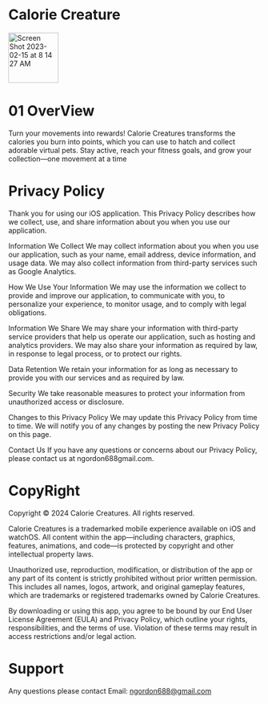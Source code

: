 # Calorie Creature

<img width="100" alt="Screen Shot 2023-02-15 at 8 14 27 AM" src="https://github.com/user-attachments/assets/444317cb-24b8-44e3-9452-374098dab78c">

# 01 OverView

Turn your movements into rewards! Calorie Creatures transforms the calories you burn into points, which you can use to hatch and collect adorable virtual pets. Stay active, reach your fitness goals, and grow your collection—one movement at a time 
   
 # Privacy Policy
 
Thank you for using our iOS application. This Privacy Policy describes how we collect, use, and share information about you when you use our application.

Information We Collect
We may collect information about you when you use our application, such as your name, email address, device information, and usage data. We may also collect information from third-party services such as Google Analytics.

How We Use Your Information
We may use the information we collect to provide and improve our application, to communicate with you, to personalize your experience, to monitor usage, and to comply with legal obligations.

Information We Share
We may share your information with third-party service providers that help us operate our application, such as hosting and analytics providers. We may also share your information as required by law, in response to legal process, or to protect our rights.

Data Retention
We retain your information for as long as necessary to provide you with our services and as required by law.

Security
We take reasonable measures to protect your information from unauthorized access or disclosure.

Changes to this Privacy Policy
We may update this Privacy Policy from time to time. We will notify you of any changes by posting the new Privacy Policy on this page.

Contact Us
If you have any questions or concerns about our Privacy Policy, please contact us at ngordon688gmail.com.
    
    
# CopyRight
    
Copyright © 2024 Calorie Creatures. All rights reserved.

Calorie Creatures is a trademarked mobile experience available on iOS and watchOS. All content within the app—including characters, graphics, features, animations, and code—is protected by copyright and other intellectual property laws.

Unauthorized use, reproduction, modification, or distribution of the app or any part of its content is strictly prohibited without prior written permission. This includes all names, logos, artwork, and original gameplay features, which are trademarks or registered trademarks owned by Calorie Creatures.

By downloading or using this app, you agree to be bound by our End User License Agreement (EULA) and Privacy Policy, which outline your rights, responsibilities, and the terms of use. Violation of these terms may result in access restrictions and/or legal action.

# Support
    
 Any questions please contact
 Email: ngordon688@gmail.com

